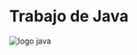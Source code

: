 # Trabajo de Java

<img src="https://encrypted-tbn0.gstatic.com/images?q=tbn:ANd9GcTDuVBCxLpZ_cg7a7CogqY9RvFQ5uGXqRglFA&s" alt="logo java">
